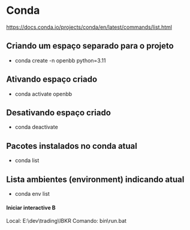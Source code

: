 # Conda
https://docs.conda.io/projects/conda/en/latest/commands/list.html
## Criando um espaço separado para o projeto
* conda create -n openbb python=3.11

## Ativando espaço criado
* conda activate openbb

## Desativando espaço criado
* conda deactivate

## Pacotes instalados no conda atual
* conda list

## Lista ambientes (environment) indicando atual
* conda env list

#### Iniciar interactive B
Local: E:\dev\trading\IBKR
Comando: bin\run.bat

